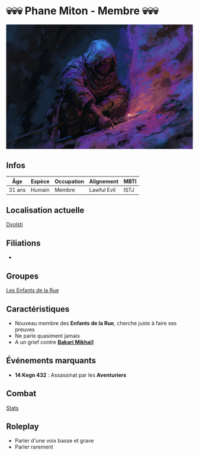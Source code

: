 # :skull::skull::skull: Phane Miton - Membre :skull::skull::skull:
![Phane Miton](../../../_images/bandit_cache.png)

## Infos 
| Âge | Espèce | Occupation | Alignement | MBTI |
| --- | ------ | ---------- | ---------- | ---- |
| 31 ans | Humain | Membre | Lawful Evil | ISTJ |

## Localisation actuelle
[Dvolsti](../../VILLES/Dvolsti.md)

## Filiations
* 

## Groupes 
[Les Enfants de la Rue](./_Organisation.md)

## Caractéristiques
* Nouveau membre des **Enfants de la Rue**, cherche juste à faire ses preuves
* Ne parle quasiment jamais
* A un grief contre [**Bakari Mikhaïl**](./Bakari_Mikhail.md)

## Événements marquants
* **14 Kegn 432** : Assassinat par les **Aventuriers**

## Combat
[Stats](../../../STAT_BLOCKS/CLASS/CapitaineBandit.md)

## Roleplay
* Parler d'une voix basse et grave
* Parler rarement